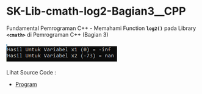 # SK-Lib-cmath-log2-Bagian3__CPP
Fundamental Pemrograman C++ - Memahami Function <code><b>log2()</b></code> pada Library <code><b>&lt;cmath></b></code> di Pemrograman C++ (Bagian 3)<br><br>
<img src="https://github.com/RizkyKhapidsyah/SK-Lib-cmath-log2-Bagian3__CPP/blob/master/SK-Lib-cmath-log2-Bagian3__CPP/result/001.PNG"><br><br>
Lihat Source Code : <br>
- <a href="https://github.com/RizkyKhapidsyah/SK-Lib-cmath-log2-Bagian3__CPP/blob/master/SK-Lib-cmath-log2-Bagian3__CPP/Source.cpp">Program</a>
